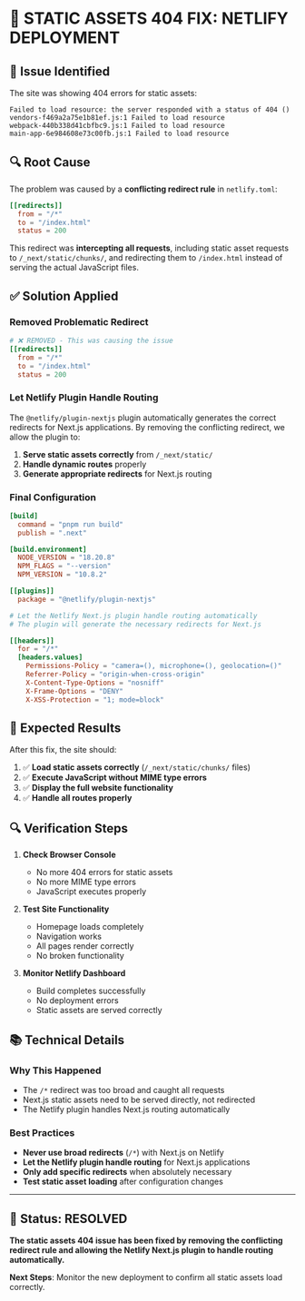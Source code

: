 # 🔧 **STATIC ASSETS 404 FIX: NETLIFY DEPLOYMENT**

## 🚨 **Issue Identified**

The site was showing 404 errors for static assets:

```
Failed to load resource: the server responded with a status of 404 ()
vendors-f469a2a75e1b81ef.js:1 Failed to load resource
webpack-440b338d41cbfbc9.js:1 Failed to load resource
main-app-6e984608e73c00fb.js:1 Failed to load resource
```

## 🔍 **Root Cause**

The problem was caused by a **conflicting redirect rule** in `netlify.toml`:

```toml
[[redirects]]
  from = "/*"
  to = "/index.html"
  status = 200
```

This redirect was **intercepting all requests**, including static asset requests to `/_next/static/chunks/`, and redirecting them to `/index.html` instead of serving the actual JavaScript files.

## ✅ **Solution Applied**

### **Removed Problematic Redirect**

```toml
# ❌ REMOVED - This was causing the issue
[[redirects]]
  from = "/*"
  to = "/index.html"
  status = 200
```

### **Let Netlify Plugin Handle Routing**

The `@netlify/plugin-nextjs` plugin automatically generates the correct redirects for Next.js applications. By removing the conflicting redirect, we allow the plugin to:

1. **Serve static assets correctly** from `/_next/static/`
2. **Handle dynamic routes** properly
3. **Generate appropriate redirects** for Next.js routing

### **Final Configuration**

```toml
[build]
  command = "pnpm run build"
  publish = ".next"

[build.environment]
  NODE_VERSION = "18.20.8"
  NPM_FLAGS = "--version"
  NPM_VERSION = "10.8.2"

[[plugins]]
  package = "@netlify/plugin-nextjs"

# Let the Netlify Next.js plugin handle routing automatically
# The plugin will generate the necessary redirects for Next.js

[[headers]]
  for = "/*"
  [headers.values]
    Permissions-Policy = "camera=(), microphone=(), geolocation=()"
    Referrer-Policy = "origin-when-cross-origin"
    X-Content-Type-Options = "nosniff"
    X-Frame-Options = "DENY"
    X-XSS-Protection = "1; mode=block"
```

## 🎯 **Expected Results**

After this fix, the site should:

1. ✅ **Load static assets correctly** (`/_next/static/chunks/` files)
2. ✅ **Execute JavaScript without MIME type errors**
3. ✅ **Display the full website functionality**
4. ✅ **Handle all routes properly**

## 🔍 **Verification Steps**

1. **Check Browser Console**
   - No more 404 errors for static assets
   - No more MIME type errors
   - JavaScript executes properly

2. **Test Site Functionality**
   - Homepage loads completely
   - Navigation works
   - All pages render correctly
   - No broken functionality

3. **Monitor Netlify Dashboard**
   - Build completes successfully
   - No deployment errors
   - Static assets are served correctly

## 📚 **Technical Details**

### **Why This Happened**

- The `/*` redirect was too broad and caught all requests
- Next.js static assets need to be served directly, not redirected
- The Netlify plugin handles Next.js routing automatically

### **Best Practices**

- **Never use broad redirects** (`/*`) with Next.js on Netlify
- **Let the Netlify plugin handle routing** for Next.js applications
- **Only add specific redirects** when absolutely necessary
- **Test static asset loading** after configuration changes

---

## 🎉 **Status: RESOLVED**

**The static assets 404 issue has been fixed by removing the conflicting redirect rule and allowing the Netlify Next.js plugin to handle routing automatically.**

**Next Steps**: Monitor the new deployment to confirm all static assets load correctly.
